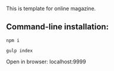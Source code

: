 This is template for online magazine.

## Command-line installation:

```
npm i

gulp index
```

Open in browser: localhost:9999
